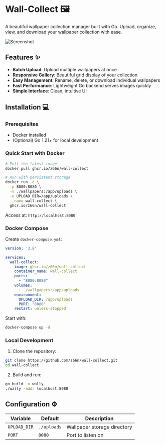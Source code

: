 # Wall-Collect 🖼️

A beautiful wallpaper collection manager built with Go. Upload, organize, view, and download your wallpaper collection with ease.

![Screenshot](https://github.com/user-attachments/assets/f5b1b6e1-c5ef-4d65-b2f8-6f40cdeaca2b)

## Features ✨

- **Batch Upload**: Upload multiple wallpapers at once
- **Responsive Gallery**: Beautiful grid display of your collection
- **Easy Management**: Rename, delete, or download individual wallpapers
- **Fast Performance**: Lightweight Go backend serves images quickly
- **Simple Interface**: Clean, intuitive UI

## Installation 💻

### Prerequisites
- Docker installed
- (Optional) Go 1.21+ for local development

### Quick Start with Docker
```bash
# Pull the latest image
docker pull ghcr.io/z66n/wall-collect

# Run with persistent storage
docker run -d \
  -p 8080:8080 \
  -v ./wallpapers:/app/uploads \
  -e UPLOAD_DIR=/app/uploads \
  --name wall-collect \
  ghcr.io/z66n/wall-collect
```
Access at: `http://localhost:8080`

### Docker Compose
Create `docker-compose.yml`:
```yaml
version: '3.8'

services:
  wall-collect:
    image: ghcr.io/z66n/wall-collect
    container_name: wall-collect
    ports:
      - "8080:8080"
    volumes:
      - ./wallpapers:/app/uploads
    environment:
      UPLOAD_DIR: /app/uploads
      PORT: "8080"
	restart: unless-stopped
```

Start with:
```bash
docker-compose up -d
```

### Local Development
1. Clone the repository:
```bash
git clone https://github.com/z66n/wall-collect.git
cd wall-collect
```

2. Build and run:
```bash
go build -o wally
./wally -addr localhost:8080
```

## Configuration ⚙️

| Variable       | Default     | Description                          |
|----------------|-------------|--------------------------------------|
| `UPLOAD_DIR`   | `./uploads` | Wallpaper storage directory          |
| `PORT`         | `8080`      | Port to listen on                    |
